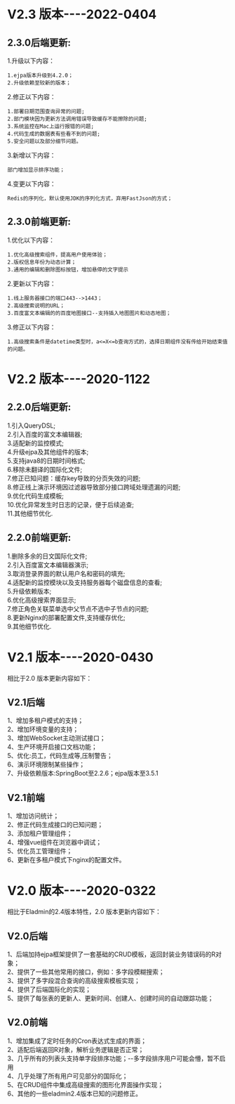 # V2.3 版本----2022-0404
## 2.3.0后端更新:
1.升级以下内容：

    1.ejpa版本升级到4.2.0；  
    2.升级依赖至较新的版本；
    

2.修正以下内容：  

    1.部署日期范围查询异常的问题;  
    2.部门模块因为更新方法调用错误导致缓存不能擦除的问题;
    3.系统监控在Mac上运行报错的问题;  
    4.代码生成的数据表有些看不到的问题;
    5.安全问题以及部分细节问题。
3.新增以下内容：  
    
    部门增加显示排序功能；

4.变更以下内容： 

    Redis的序列化，默认使用JDK的序列化方式，弃用FastJson的方式； 


## 2.3.0前端更新:
1.优化以下内容： 

    1.优化高级搜索组件，提高用户使用体验；
    2.版权信息年份为动态计算；
    3.通用的编辑和删除图标按钮，增加悬停的文字提示
2.更新以下内容： 

    1.线上服务器接口的端口443-->1443；
    2.高级搜索说明的URL；
    3.百度富文本编辑的的百度地图接口--支持插入地图图片和动态地图；
3.修正以下内容：  

    1.高级搜索条件是datetime类型时，a<=X<=b查询方式的，选择日期组件没有传给开始结束值的问题。

# V2.2 版本----2020-1122
## 2.2.0后端更新:
1.引入QueryDSL;  
2.引入百度的富文本编辑器;  
3.适配新的监控模式;  
4.升级ejpa及其他组件的版本;  
5.支持java8的日期时间格式;  
6.移除未翻译的国际化文件;  
7.修正已知问题：缓存key导致的分页失效的问题;  
8.修正线上演示环境因过滤器导致部分接口跨域处理遗漏的问题;  
9.优化代码生成模板;  
10.优化异常发生时日志的记录，便于后续追查;  
11.其他细节优化.  

## 2.2.0前端更新:
1.删除多余的日文国际化文件;  
2.引入百度富文本编辑器演示;  
3.取消登录界面的默认用户名和密码的填充;  
4.适配新的监控模块以及支持服务器每个磁盘信息的查看;  
5.升级依赖版本;  
6.优化高级搜索界面显示;  
7.修正角色关联菜单选中父节点不选中子节点的问题;  
8.更新Nginx的部署配置文件,支持缓存优化;  
9.其他细节优化.  

# V2.1 版本----2020-0430
相比于2.0 版本更新内容如下：

## V2.1后端
1、增加多租户模式的支持；  
2、增加环境变量的支持；  
3、增加WebSocket主动测试接口；   
4、生产环境开启接口文档功能；  
5、优化:员工，代码生成等,压制警告；   
6、演示环境限制某些操作；  
7、升级依赖版本:SpringBoot至2.2.6；ejpa版本至3.5.1  

## V2.1前端
1、增加访问统计；   
2、修正代码生成接口的已知问题；  
3、添加租户管理组件；  
4、增强vue组件在浏览器中调试；   
5、优化员工管理组件；  
6、更新在多租户模式下nginx的配置文件。   

# V2.0 版本----2020-0322
相比于Eladmin的2.4版本特性，2.0 版本更新内容如下：

## V2.0后端
1、后端加持ejpa框架提供了一套基础的CRUD模板，返回封装业务错误码的R对象；  
2、提供了一些其他常用的接口，例如：多字段模糊搜索；  
3、提供了多字段混合查询的高级搜索模板实现；  
4、提供了后端国际化的实现；  
5、提供了每张表的更新人、更新时间、创建人、创建时间的自动跟踪功能；

## V2.0前端
1、增加集成了定时任务的Cron表达式生成的界面；  
2、适配后端返回R对象，解析业务逻辑是否正常；  
3、几乎所有的列表头支持单字段排序功能；--多字段排序用户可能会懵，暂不启用  
4、几乎处理了所有用户可见部分的国际化；  
5、在CRUD组件中集成高级搜索的图形化界面操作实现；  
6、其他的一些eladmin2.4版本已知的问题修正。
